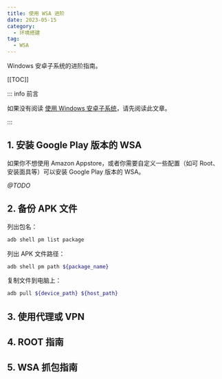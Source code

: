 ```yaml
---
title: 使用 WSA 进阶
date: 2023-05-15
category:
  - 环境搭建
tag:
  - WSA
---
```


Windows 安卓子系统的进阶指南。

<!-- more -->

[[TOC]]

::: info 前言

如果没有阅读 [使用 Windows 安卓子系统](./windows-subsystem-for-android.md)，请先阅读此文章。

:::

## 1. 安装 Google Play 版本的 WSA

如果你不想使用 Amazon Appstore，或者你需要自定义一些配置（如可 Root、安装面具等）可以安装 Google Play 版本的 WSA。

*@TODO*

## 2. 备份 APK 文件

列出包名：

```bash
adb shell pm list package
```

列出 APK 文件路径：

```bash
adb shell pm path ${package_name}
```

复制文件到电脑上：

```bash
adb pull ${device_path} ${host_path}
```

## 3. 使用代理或 VPN

## 4. ROOT 指南

## 5. WSA 抓包指南
